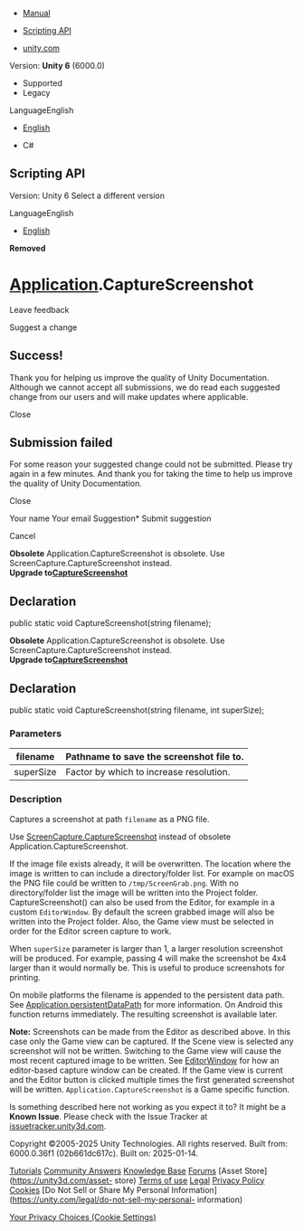 [ ]()

  * [Manual](../Manual/index.html)
  * [Scripting API](../ScriptReference/index.html)

  * [unity.com](https://unity.com/)

Version: **Unity 6** (6000.0)

  * Supported
  * Legacy

LanguageEnglish

  * [English]()

  * C#

[ ](https://docs.unity3d.com)

## Scripting API

Version: Unity 6 Select a different version

LanguageEnglish

  * [English]()

**Removed**  

#  [Application](Application.html).CaptureScreenshot

Leave feedback

Suggest a change

## Success!

Thank you for helping us improve the quality of Unity Documentation. Although
we cannot accept all submissions, we do read each suggested change from our
users and will make updates where applicable.

Close

## Submission failed

For some reason your suggested change could not be submitted. Please <a>try
again</a> in a few minutes. And thank you for taking the time to help us
improve the quality of Unity Documentation.

Close

Your name Your email Suggestion* Submit suggestion

Cancel

[ ]()

**Obsolete** Application.CaptureScreenshot is obsolete. Use
ScreenCapture.CaptureScreenshot instead.  
**Upgrade to[CaptureScreenshot](ScreenCapture.CaptureScreenshot.html)**

## Declaration

public static void CaptureScreenshot(string filename);

**Obsolete** Application.CaptureScreenshot is obsolete. Use
ScreenCapture.CaptureScreenshot instead.  
**Upgrade to[CaptureScreenshot](ScreenCapture.CaptureScreenshot.html)**

## Declaration

public static void CaptureScreenshot(string filename, int superSize);

### Parameters

filename | Pathname to save the screenshot file to.  
---|---  
superSize | Factor by which to increase resolution.  
  
### Description

Captures a screenshot at path `filename` as a PNG file.

Use [ScreenCapture.CaptureScreenshot](ScreenCapture.CaptureScreenshot.html)
instead of obsolete Application.CaptureScreenshot.  
  
If the image file exists already, it will be overwritten. The location where
the image is written to can include a directory/folder list. For example on
macOS the PNG file could be written to `/tmp/ScreenGrab.png`. With no
directory/folder list the image will be written into the Project folder.
CaptureScreenshot() can also be used from the Editor, for example in a custom
`EditorWindow`. By default the screen grabbed image will also be written into
the Project folder. Also, the Game view must be selected in order for the
Editor screen capture to work.  
  
When `superSize` parameter is larger than 1, a larger resolution screenshot
will be produced. For example, passing 4 will make the screenshot be 4x4
larger than it would normally be. This is useful to produce screenshots for
printing.  
  
On mobile platforms the filename is appended to the persistent data path. See
[Application.persistentDataPath](Application-persistentDataPath.html) for more
information. On Android this function returns immediately. The resulting
screenshot is available later.  
  
**Note:** Screenshots can be made from the Editor as described above. In this
case only the Game view can be captured. If the Scene view is selected any
screenshot will not be written. Switching to the Game view will cause the most
recent captured image to be written. See [EditorWindow](EditorWindow.html) for
how an editor-based capture window can be created. If the Game view is current
and the Editor button is clicked multiple times the first generated screenshot
will be written. `Application.CaptureScreenshot` is a Game specific function.

Is something described here not working as you expect it to? It might be a
**Known Issue**. Please check with the Issue Tracker at
[issuetracker.unity3d.com](https://issuetracker.unity3d.com).

Copyright ©2005-2025 Unity Technologies. All rights reserved. Built from:
6000.0.36f1 (02b661dc617c). Built on: 2025-01-14.

[Tutorials](https://unity3d.com/learn) [Community
Answers](https://answers.unity3d.com) [Knowledge
Base](https://support.unity3d.com/hc/en-us)
[Forums](https://forum.unity3d.com) [Asset Store](https://unity3d.com/asset-
store) [Terms of use](https://docs.unity3d.com/Manual/TermsOfUse.html)
[Legal](https://unity.com/legal) [Privacy
Policy](https://unity.com/legal/privacy-policy)
[Cookies](https://unity.com/legal/cookie-policy) [Do Not Sell or Share My
Personal Information](https://unity.com/legal/do-not-sell-my-personal-
information)

[Your Privacy Choices (Cookie Settings)](javascript:void\(0\);)

